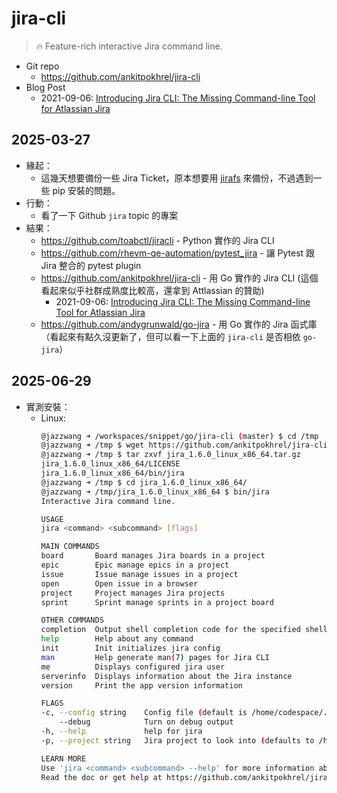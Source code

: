 # jira-cli

> 🔥 Feature-rich interactive Jira command line.

- Git repo
  - https://github.com/ankitpokhrel/jira-cli
- Blog Post
  - 2021-09-06: [Introducing Jira CLI: The Missing Command-line Tool for Atlassian Jira](https://medium.com/@ankitpokhrel/introducing-jira-cli-the-missing-command-line-tool-for-atlassian-jira-fe44982cc1de)

## 2025-03-27

- 緣起：
  - 這幾天想要備份一些 Jira Ticket，原本想要用 [jirafs](../jirafs/jirafs.md) 來備份，不過遇到一些 pip 安裝的問題。
- 行動：
  - 看了一下 Github `jira` topic 的專案
- 結果：
  - https://github.com/toabctl/jiracli - Python 實作的 Jira CLI
  - https://github.com/rhevm-qe-automation/pytest_jira - 讓 Pytest 跟 Jira 整合的 pytest plugin
  - https://github.com/ankitpokhrel/jira-cli - 用 Go 實作的 Jira CLI (這個看起來似乎社群成熟度比較高，還拿到 Attlassian 的贊助)
    - 2021-09-06: [Introducing Jira CLI: The Missing Command-line Tool for Atlassian Jira](https://medium.com/@ankitpokhrel/introducing-jira-cli-the-missing-command-line-tool-for-atlassian-jira-fe44982cc1de)
  - https://github.com/andygrunwald/go-jira - 用 Go 實作的 Jira 函式庫 （看起來有點久沒更新了，但可以看一下上面的 `jira-cli` 是否相依 `go-jira`）

## 2025-06-29

- 實測安裝：
  - Linux:
    ```bash
    @jazzwang ➜ /workspaces/snippet/go/jira-cli (master) $ cd /tmp
    @jazzwang ➜ /tmp $ wget https://github.com/ankitpokhrel/jira-cli/releases/download/v1.6.0/jira_1.6.0_linux_x86_64.tar.gz
    @jazzwang ➜ /tmp $ tar zxvf jira_1.6.0_linux_x86_64.tar.gz 
    jira_1.6.0_linux_x86_64/LICENSE
    jira_1.6.0_linux_x86_64/bin/jira
    @jazzwang ➜ /tmp $ cd jira_1.6.0_linux_x86_64/
    @jazzwang ➜ /tmp/jira_1.6.0_linux_x86_64 $ bin/jira
    Interactive Jira command line.

    USAGE
    jira <command> <subcommand> [flags]

    MAIN COMMANDS
    board       Board manages Jira boards in a project
    epic        Epic manage epics in a project
    issue       Issue manage issues in a project
    open        Open issue in a browser
    project     Project manages Jira projects
    sprint      Sprint manage sprints in a project board

    OTHER COMMANDS
    completion  Output shell completion code for the specified shell (bash or zsh)
    help        Help about any command
    init        Init initializes jira config
    man         Help generate man(7) pages for Jira CLI
    me          Displays configured jira user
    serverinfo  Displays information about the Jira instance
    version     Print the app version information

    FLAGS
    -c, --config string    Config file (default is /home/codespace/.config/.jira/.config.yml)
        --debug            Turn on debug output
    -h, --help             help for jira
    -p, --project string   Jira project to look into (defaults to /home/codespace/.config/.jira/.config.yml)

    LEARN MORE
    Use 'jira <command> <subcommand> --help' for more information about a command.
    Read the doc or get help at https://github.com/ankitpokhrel/jira-cli
    ```